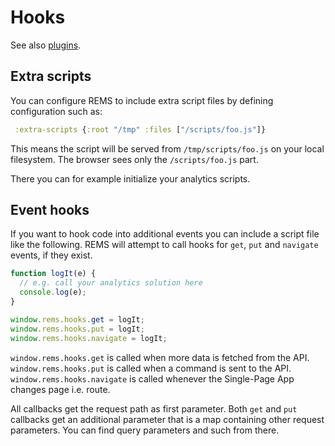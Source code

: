 # Hooks

See also [plugins](./plugins.md).

## Extra scripts

You can configure REMS to include extra script files by defining configuration such as:

```clj
 :extra-scripts {:root "/tmp" :files ["/scripts/foo.js"]}
```

This means the script will be served from `/tmp/scripts/foo.js` on your local filesystem. The browser sees only the `/scripts/foo.js` part.

There you can for example initialize your analytics scripts.

## Event hooks

If you want to hook code into additional events you can include a script file like the following. REMS will attempt to call hooks for `get`, `put` and `navigate` events, if they exist.

```js
function logIt(e) {
  // e.g. call your analytics solution here
  console.log(e);
}

window.rems.hooks.get = logIt;
window.rems.hooks.put = logIt;
window.rems.hooks.navigate = logIt;
```

`window.rems.hooks.get` is called when more data is fetched from the API.
`window.rems.hooks.put` is called when a command is sent to the API.
`window.rems.hooks.navigate` is called whenever the Single-Page App changes page i.e. route.

All callbacks get the request path as first parameter. Both `get` and `put` callbacks get an additional parameter that is a map containing other request parameters. You can find query parameters and such from there.
